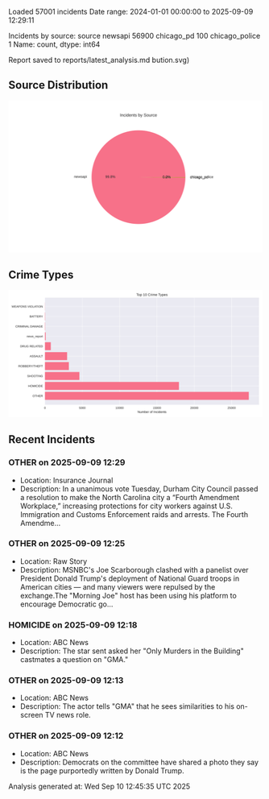 
Loaded 57001 incidents
Date range: 2024-01-01 00:00:00 to 2025-09-09 12:29:11

Incidents by source:
source
newsapi           56900
chicago_pd          100
chicago_police        1
Name: count, dtype: int64

Report saved to reports/latest_analysis.md
bution.svg)

## Source Distribution
![Source Distribution](images/source_distribution.svg)

## Crime Types
![Crime Types](images/crime_types.svg)

## Recent Incidents

### OTHER on 2025-09-09 12:29
- Location: Insurance Journal
- Description: In a unanimous vote Tuesday, Durham City Council passed a resolution to make the North Carolina city a “Fourth Amendment Workplace,” increasing protections for city workers against U.S. Immigration and Customs Enforcement raids and arrests. The Fourth Amendme…


### OTHER on 2025-09-09 12:25
- Location: Raw Story
- Description: MSNBC's Joe Scarborough clashed with a panelist over President Donald Trump's deployment of National Guard troops in American cities — and many viewers were repulsed by the exchange.The "Morning Joe" host has been using his platform to encourage Democratic go…


### HOMICIDE on 2025-09-09 12:18
- Location: ABC News
- Description: The star sent asked her "Only Murders in the Building" castmates a question on "GMA."


### OTHER on 2025-09-09 12:13
- Location: ABC News
- Description: The actor tells "GMA" that he sees similarities to his on-screen TV news role.


### OTHER on 2025-09-09 12:12
- Location: ABC News
- Description: Democrats on the committee have shared a photo they say is the page purportedly written by Donald Trump.

Analysis generated at: Wed Sep 10 12:45:35 UTC 2025
